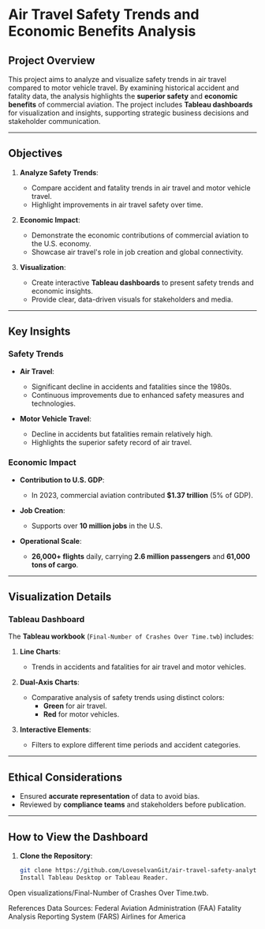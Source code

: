 # Air Travel Safety Trends and Economic Benefits Analysis

## Project Overview

This project aims to analyze and visualize safety trends in air travel compared to motor vehicle travel. By examining historical accident and fatality data, the analysis highlights the **superior safety** and **economic benefits** of commercial aviation. The project includes **Tableau dashboards** for visualization and insights, supporting strategic business decisions and stakeholder communication.

---

## Objectives

1. **Analyze Safety Trends**:
   - Compare accident and fatality trends in air travel and motor vehicle travel.
   - Highlight improvements in air travel safety over time.

2. **Economic Impact**:
   - Demonstrate the economic contributions of commercial aviation to the U.S. economy.
   - Showcase air travel's role in job creation and global connectivity.

3. **Visualization**:
   - Create interactive **Tableau dashboards** to present safety trends and economic insights.
   - Provide clear, data-driven visuals for stakeholders and media.

---
## Key Insights

### Safety Trends

- **Air Travel**:
  - Significant decline in accidents and fatalities since the 1980s.
  - Continuous improvements due to enhanced safety measures and technologies.

- **Motor Vehicle Travel**:
  - Decline in accidents but fatalities remain relatively high.
  - Highlights the superior safety record of air travel.

### Economic Impact

- **Contribution to U.S. GDP**: 
  - In 2023, commercial aviation contributed **$1.37 trillion** (5% of GDP).
  
- **Job Creation**:
  - Supports over **10 million jobs** in the U.S.

- **Operational Scale**:
  - **26,000+ flights** daily, carrying **2.6 million passengers** and **61,000 tons of cargo**.

---

## Visualization Details

### Tableau Dashboard

The **Tableau workbook** (`Final-Number of Crashes Over Time.twb`) includes:

1. **Line Charts**:
   - Trends in accidents and fatalities for air travel and motor vehicles.

2. **Dual-Axis Charts**:
   - Comparative analysis of safety trends using distinct colors:
     - **Green** for air travel.
     - **Red** for motor vehicles.

3. **Interactive Elements**:
   - Filters to explore different time periods and accident categories.

---

## Ethical Considerations

- Ensured **accurate representation** of data to avoid bias.
- Reviewed by **compliance teams** and stakeholders before publication.

---

## How to View the Dashboard

1. **Clone the Repository**:
   ```bash
   git clone https://github.com/LoveselvanGit/air-travel-safety-analytics.git
   Install Tableau Desktop or Tableau Reader.
  Open visualizations/Final-Number of Crashes Over Time.twb.

References
Data Sources:
Federal Aviation Administration (FAA)
Fatality Analysis Reporting System (FARS)
Airlines for America  
